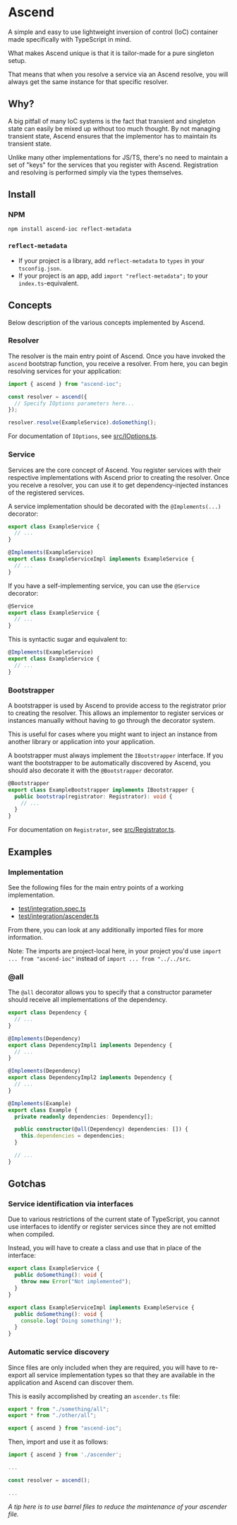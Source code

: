 # Ascend

A simple and easy to use lightweight inversion of control (IoC) container made
specifically with TypeScript in mind.

What makes Ascend unique is that it is tailor-made for a pure singleton setup.

That means that when you resolve a service via an Ascend resolve, you will always
get the same instance for that specific resolver.

## Why?

A big pitfall of many IoC systems is the fact that transient and singleton state
can easily be mixed up without too much thought. By not managing transient state,
Ascend ensures that the implementor has to maintain its transient state.

Unlike many other implementations for JS/TS, there's no need to maintain a set of
"keys" for the services that you register with Ascend. Registration and resolving
is performed simply via the types themselves.

## Install

### NPM

```
npm install ascend-ioc reflect-metadata
```

### `reflect-metadata`

* If your project is a library, add `reflect-metadata` to `types` in your `tsconfig.json`.
* If your project is an app, add `import "reflect-metadata";` to your `index.ts`-equivalent.

## Concepts

Below description of the various concepts implemented by Ascend.

### Resolver

The resolver is the main entry point of Ascend. Once you have invoked the `ascend`
bootstrap function, you receive a resolver. From here, you can begin resolving
services for your application:

```typescript
import { ascend } from "ascend-ioc";

const resolver = ascend({
  // Specify IOptions parameters here...
});

resolver.resolve(ExampleService).doSomething();
```

For documentation of `IOptions`, see [src/IOptions.ts](src/IOptions.ts).

### Service

Services are the core concept of Ascend. You register services with their respective
implementations with Ascend prior to creating the resolver. Once you receive a
resolver, you can use it to get dependency-injected instances of the registered
services.

A service implementation should be decorated with the `@Implements(...)` decorator:

```typescript
export class ExampleService {
  // ...
}

@Implements(ExampleService)
export class ExampleServiceImpl implements ExampleService {
  // ...
}
```

If you have a self-implementing service, you can use the `@Service` decorator:

```typescript
@Service
export class ExampleService {
  // ...
}
```

This is syntactic sugar and equivalent to:

```typescript
@Implements(ExampleService)
export class ExampleService {
  // ...
}
```

### Bootstrapper

A bootstrapper is used by Ascend to provide access to the registrator prior to
creating the resolver. This allows an implementor to register services or
instances manually without having to go through the decorator system.

This is useful for cases where you might want to inject an instance from another
library or application into your application.

A bootstrapper must always implement the `IBootstrapper` interface. If you want
the bootstrapper to be automatically discovered by Ascend, you should also
decorate it with the `@Bootstrapper` decorator.

```typescript
@Bootstrapper
export class ExampleBootstrapper implements IBootstrapper {
  public bootstrap(registrator: Registrator): void {
    // ...
  }
}
```

For documentation on `Registrator`, see [src/Registrator.ts](src/Registrator.ts).

## Examples

### Implementation

See the following files for the main entry points of a working implementation.

* [test/integration.spec.ts](test/integration.spec.ts)
* [test/integration/ascender.ts](test/integration/ascender.ts)

From there, you can look at any additionally imported files for more information.

Note: The imports are project-local here, in your project you'd use
`import ... from "ascend-ioc"` instead of `import ... from "../../src`.

### @all

The `@all` decorator allows you to specify that a constructor parameter should
receive all implementations of the dependency.

```typescript
export class Dependency {
  // ...
}

@Implements(Dependency)
export class DependencyImpl1 implements Dependency {
  // ...
}

@Implements(Dependency)
export class DependencyImpl2 implements Dependency {
  // ...
}

@Implements(Example)
export class Example {
  private readonly dependencies: Dependency[];

  public constructor(@all(Dependency) dependencies: []) {
    this.dependencies = dependencies;
  }

  // ...
}
```

## Gotchas

### Service identification via interfaces

Due to various restrictions of the current state of TypeScript, you cannot use
interfaces to identify or register services since they are not emitted when
compiled.

Instead, you will have to create a class and use that in place of the interface:

```typescript
export class ExampleService {
  public doSomething(): void {
    throw new Error("Not implemented");
  }
}

export class ExampleServiceImpl implements ExampleService {
  public doSomething(): void {
    console.log('Doing something!');
  }
}
```

### Automatic service discovery

Since files are only included when they are required, you will have to re-export all
service implementation types so that they are available in the application and
Ascend can discover them.

This is easily accomplished by creating an `ascender.ts` file:

```typescript
export * from "./something/all";
export * from "./other/all";

export { ascend } from "ascend-ioc";
```

Then, import and use it as follows:

```typescript
import { ascend } from './ascender';

...

const resolver = ascend();

...
```

_A tip here is to use barrel files to reduce the maintenance of your ascender file._
